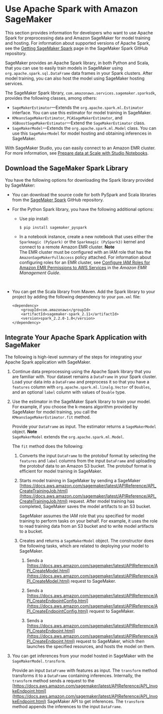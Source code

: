 # Use Apache Spark with Amazon SageMaker<a name="apache-spark"></a>

This section provides information for developers who want to use Apache Spark for preprocessing data and Amazon SageMaker for model training and hosting\. For information about supported versions of Apache Spark, see the [Getting SageMaker Spark](https://github.com/aws/sagemaker-spark#getting-sagemaker-spark) page in the SageMaker Spark GitHub repository\.

SageMaker provides an Apache Spark library, in both Python and Scala, that you can use to easily train models in SageMaker using `org.apache.spark.sql.DataFrame` data frames in your Spark clusters\. After model training, you can also host the model using SageMaker hosting services\. 

The SageMaker Spark library, `com.amazonaws.services.sagemaker.sparksdk`, provides the following classes, among others:
+ `SageMakerEstimator`—Extends the `org.apache.spark.ml.Estimator` interface\. You can use this estimator for model training in SageMaker\.
+ `KMeansSageMakerEstimator`, `PCASageMakerEstimator`, and `XGBoostSageMakerEstimator`—Extend the `SageMakerEstimator` class\. 
+ `SageMakerModel`—Extends the `org.apache.spark.ml.Model` class\. You can use this `SageMakerModel` for model hosting and obtaining inferences in SageMaker\.

With SageMaker Studio, you can easily connect to an Amazon EMR cluster\. For more information, see [Prepare data at Scale with Studio Notebooks](https://docs.aws.amazon.com/sagemaker/latest/studio-notebooks-emr-cluster.xml)\.

## Download the SageMaker Spark Library<a name="spark-sdk-download"></a>

You have the following options for downloading the Spark library provided by SageMaker:
+ You can download the source code for both PySpark and Scala libraries from the [SageMaker Spark](https://github.com/aws/sagemaker-spark) GitHub repository\. 
+ For the Python Spark library, you have the following additional options:
  + Use pip install:

    ```
    $ pip install sagemaker_pyspark
    ```
  + In a notebook instance, create a new notebook that uses either the `Sparkmagic (PySpark)` or the `Sparkmagic (PySpark3)` kernel and connect to a remote Amazon EMR cluster\. 
**Note**  
The EMR cluster must be configured with an IAM role that has the `AmazonSageMakerFullAccess` policy attached\. For information about configuring roles for an EMR cluster, see [Configure IAM Roles for Amazon EMR Permissions to AWS Services](https://docs.aws.amazon.com/emr/latest/ManagementGuide/emr-iam-roles.html) in the *Amazon EMR Management Guide*\.

     
+ You can get the Scala library from Maven\. Add the Spark library to your project by adding the following dependency to your `pom.xml` file:

  ```
  <dependency>
      <groupId>com.amazonaws</groupId>
      <artifactId>sagemaker-spark_2.11</artifactId>
      <version>spark_2.2.0-1.0</version>
  </dependency>
  ```

## Integrate Your Apache Spark Application with SageMaker<a name="spark-sdk-common-process"></a>

The following is high\-level summary of the steps for integrating your Apache Spark application with SageMaker\.

1. Continue data preprocessing using the Apache Spark library that you are familiar with\. Your dataset remains a `DataFrame` in your Spark cluster\. Load your data into a `DataFrame` and preprocess it so that you have a `features` column with `org.apache.spark.ml.linalg.Vector` of `Doubles`, and an optional `label` column with values of `Double`​ type\.

1. Use the estimator in the SageMaker Spark library to train your model\. For example, if you choose the k\-means algorithm provided by SageMaker for model training, you call the `KMeansSageMakerEstimator.fit` method\. 

   Provide your `DataFrame` as input\. The estimator returns a `SageMakerModel` object\. 
**Note**  
`SageMakerModel` extends the `org.apache.spark.ml.Model`\.

   The `fit` method does the following: 

   1. Converts the input `DataFrame` to the protobuf format by selecting the `features` and `label` columns from the input `DataFrame` and uploading the protobuf data to an Amazon S3 bucket\. The protobuf format is efficient for model training in SageMaker\.

   1. Starts model training in SageMaker by sending a SageMaker [https://docs.aws.amazon.com/sagemaker/latest/APIReference/API_CreateTrainingJob.html](https://docs.aws.amazon.com/sagemaker/latest/APIReference/API_CreateTrainingJob.html) request\. After model training has completed, SageMaker saves the model artifacts to an S3 bucket\. 

      SageMaker assumes the IAM role that you specified for model training to perform tasks on your behalf\. For example, it uses the role to read training data from an S3 bucket and to write model artifacts to a bucket\. 

   1. Creates and returns a `SageMakerModel` object\. The constructor does the following tasks, which are related to deploying your model to SageMaker\. 

      1. Sends a [https://docs.aws.amazon.com/sagemaker/latest/APIReference/API_CreateModel.html](https://docs.aws.amazon.com/sagemaker/latest/APIReference/API_CreateModel.html) request to SageMaker\. 

      1. Sends a [https://docs.aws.amazon.com/sagemaker/latest/APIReference/API_CreateEndpointConfig.html](https://docs.aws.amazon.com/sagemaker/latest/APIReference/API_CreateEndpointConfig.html) request to SageMaker\.

      1. Sends a [https://docs.aws.amazon.com/sagemaker/latest/APIReference/API_CreateEndpoint.html](https://docs.aws.amazon.com/sagemaker/latest/APIReference/API_CreateEndpoint.html) request to SageMaker, which then launches the specified resources, and hosts the model on them\. 

1. You can get inferences from your model hosted in SageMaker with the `SageMakerModel.transform`\. 

   Provide an input `DataFrame` with features as input\. The `transform` method transforms it to a `DataFrame` containing inferences\. Internally, the `transform` method sends a request to the [https://docs.aws.amazon.com/sagemaker/latest/APIReference/API_InvokeEndpoint.html](https://docs.aws.amazon.com/sagemaker/latest/APIReference/API_InvokeEndpoint.html) SageMaker API to get inferences\. The `transform` method appends the inferences to the input `DataFrame`\.
